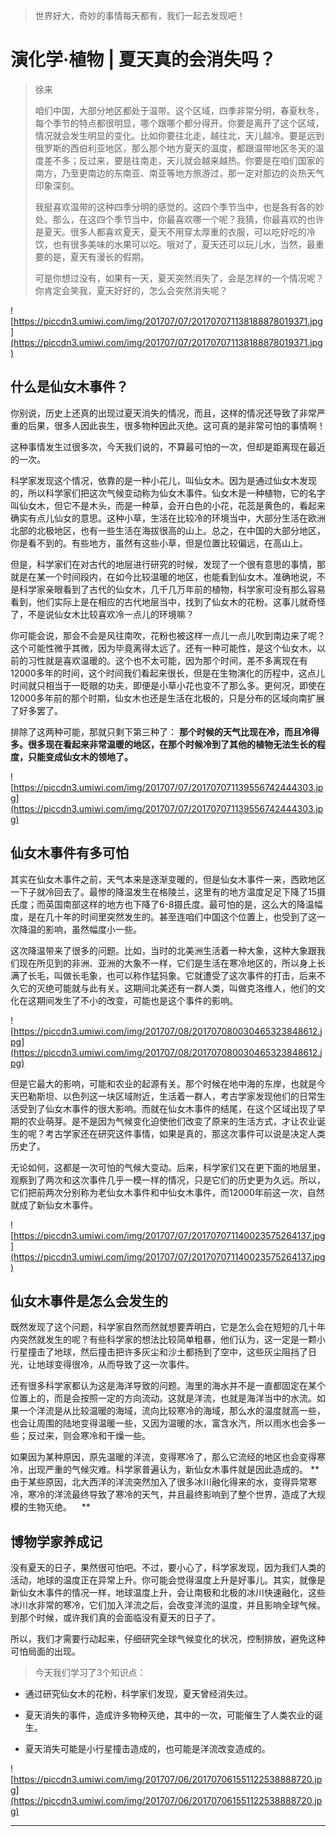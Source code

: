> 世界好大，奇妙的事情每天都有，我们一起去发现吧！

# 演化学·植物 | 夏天真的会消失吗？

> 徐来
> 
> 咱们中国，大部分地区都处于温带。这个区域，四季非常分明，春夏秋冬，每个季节的特点都很明显，哪个跟哪个都分得开。你要是离开了这个区域，情况就会发生明显的变化。比如你要往北走，越往北，天儿越冷。要是远到俄罗斯的西伯利亚地区，那么那个地方夏天的温度，都跟温带地区冬天的温度差不多；反过来，要是往南走，天儿就会越来越热。你要是在咱们国家的南方，乃至更南边的东南亚、南亚等地方旅游过，那一定对那边的炎热天气印象深刻。
> 
> 我挺喜欢温带的这种四季分明的感觉的。这四个季节当中，也是各有各的妙处。那么，在这四个季节当中，你最喜欢哪一个呢？我猜，你最喜欢的也许是夏天。很多人都喜欢夏天，夏天不用穿太厚重的衣服，可以吃好吃的冷饮，也有很多美味的水果可以吃。哦对了，夏天还可以玩儿水，当然，最重要的是，夏天有漫长的假期。
> 
> 可是你想过没有，如果有一天，夏天突然消失了，会是怎样的一个情况呢？你肯定会笑我，夏天好好的，怎么会突然消失呢？

![https://piccdn3.umiwi.com/img/201707/07/201707071138188878019371.jpg](https://piccdn3.umiwi.com/img/201707/07/201707071138188878019371.jpg)

## 什么是仙女木事件？

你别说，历史上还真的出现过夏天消失的情况，而且，这样的情况还导致了非常严重的后果，很多人因此丧生，很多物种因此灭绝。这可真的是非常可怕的事情啊！

这种事情发生过很多次，今天我们说的，不算最可怕的一次，但却是距离现在最近的一次。

科学家发现这个情况，依靠的是一种小花儿，叫仙女木。因为是通过仙女木发现的，所以科学家们把这次气候变动称为仙女木事件。仙女木是一种植物，它的名字叫仙女木，但它不是木头，而是一种草，会开白色的小花，花蕊是黄色的，看起来确实有点儿仙女的意思。这种小草，生活在比较冷的环境当中，大部分生活在欧洲北部的北极地区，也有一些生活在海拔很高的山上。总之，在中国的大部分地区，你是看不到的。有些地方，虽然有这些小草，但是位置比较偏远，在高山上。

但是，科学家们在对古代的地层进行研究的时候，发现了一个很有意思的事情，那就是在某一个时间段内，在如今比较温暖的地区，也能看到仙女木。准确地说，不是科学家亲眼看到了古代的仙女木，几千几万年前的植物，科学家可没有那么容易看到，他们实际上是在相应的古代地层当中，找到了仙女木的花粉。这事儿就奇怪了，不是说仙女木比较喜欢冷一点儿的环境嘛？

你可能会说，那会不会是风往南吹，花粉也被这样一点儿一点儿吹到南边来了呢？这个可能性微乎其微，因为毕竟离得太远了。还有一种可能性，是这个仙女木，以前的习性就是喜欢温暖的。这个也不太可能，因为那个时间，差不多离现在有12000多年的时间，这个时间我们看起来很长，但是在生物演化的历程中，这点儿时间就只相当于一眨眼的功夫，即便是小草小花也变不了那么多。更何况，即使在12000多年前的那个时期，仙女木也还是生活在北极的，只是分布的区域向南扩展了好多罢了。

排除了这两种可能，那就只剩下第三种了： **那个时候的天气比现在冷，而且冷得多。很多现在看起来非常温暖的地区，在那个时候冷到了其他的植物无法生长的程度，只能变成仙女木的领地了。**

![https://piccdn3.umiwi.com/img/201707/07/201707071139556742444303.jpg](https://piccdn3.umiwi.com/img/201707/07/201707071139556742444303.jpg)

## 仙女木事件有多可怕

其实在仙女木事件之前，天气本来是逐渐变暖的，但是仙女木事件一来，西欧地区一下子就冷回去了。最惨的降温发生在格陵兰，这里有的地方温度足足下降了15摄氏度；而英国南部这样的地方也下降了6-8摄氏度。最可怕的是，这么大的降温幅度，是在几十年的时间里突然发生的。甚至连咱们中国这个位置上，也受到了这一次降温的影响，虽然幅度小一些。

这次降温带来了很多的问题。比如，当时的北美洲生活着一种大象，这种大象跟我们现在所见到的非洲、亚洲的大象不一样，它们是生活在寒冷地区的，所以身上长满了长毛，叫做长毛象，也可以称作猛犸象。它就遭受了这次事件的打击，后来不久它的灭绝可能就与此有关。这期间北美还有一群人类，叫做克洛维人，他们的文化在这期间发生了不小的改变，可能也是这个事件的影响。

![https://piccdn3.umiwi.com/img/201707/08/201707080030465323848612.jpg](https://piccdn3.umiwi.com/img/201707/08/201707080030465323848612.jpg)

但是它最大的影响，可能和农业的起源有关。那个时候在地中海的东岸，也就是今天巴勒斯坦、以色列这一块区域附近，生活着一群人，考古学家发现他们的日常生活受到了仙女木事件的很大影响。而就在仙女木事件的结尾，在这个区域出现了早期的农业萌芽。是不是因为气候变化迫使他们改变了原来的生活方式，才让农业诞生的呢？考古学家还在研究这件事情，如果是真的，那这次事件可以说是决定人类历史了。

无论如何，这都是一次可怕的气候大变动。后来，科学家们又在更下面的地层里，观察到了两次和这次事件几乎一模一样的情况，只是它们的历史更为久远。所以，它们把前两次分别称为老仙女木事件和中仙女木事件，而12000年前这一次，自然就成了新仙女木事件。

![https://piccdn3.umiwi.com/img/201707/07/201707071140023575264137.jpg](https://piccdn3.umiwi.com/img/201707/07/201707071140023575264137.jpg)

## 仙女木事件是怎么会发生的

既然发现了这个问题，科学家自然而然就想要弄明白，它是怎么会在短短的几十年内突然就发生的呢？有些科学家的想法比较简单粗暴，他们认为，这一定是一颗小行星撞击了地球，然后撞击把许多灰尘和沙土都扬到了空中，这些灰尘阻挡了日光，让地球变得很冷，从而导致了这一次事件。

还有很多科学家都认为这是海洋导致的问题。海里的海水并不是一直都固定在某个位置上的，而是会按照一定的方向流动。这就是洋流，也就是海洋当中的水流。如果一个洋流是从比较温暖的海域，流向比较寒冷的海域，那么水的温度就高一些，也会让周围的陆地变得温暖一些，又因为温暖的水，富含水汽，所以雨水也会多一些；反过来，则会寒冷和干燥一些。

如果因为某种原因，原先温暖的洋流，变得寒冷了，那么它流经的地区也会变得寒冷，出现严重的气候灾难。科学家普遍认为，新仙女木事件就是因此造成的。 **由于某些原因，北大西洋的洋流突然加入了很多冰川融化得来的水，变得异常寒冷，寒冷的洋流最终导致了寒冷的天气，并且最终影响到了整个世界，造成了大规模的生物灭绝。    **

## 博物学家养成记

没有夏天的日子，果然很可怕吧。不过，要小心了，科学家发现，因为我们人类的活动，地球的温度正在异常上升。你可能会觉得温度上升是好事儿。其实，就像是新仙女木事件的情况一样，地球温度上升，会让南极和北极的冰川快速融化，这些冰川水非常的寒冷，它们加入洋流之后，会改变洋流的温度，并且影响全球气候。到那个时候，或许我们真的会面临没有夏天的日子了。

所以，我们才需要行动起来，仔细研究全球气候变化的状况，控制排放，避免这种可怕局面的出现。

> 今天我们学习了3个知识点：

* 通过研究仙女木的花粉，科学家们发现，夏天曾经消失过。

* 夏天消失的事件，造成许多物种灭绝，其中的一次，可能催生了人类农业的诞生。

* 夏天消失可能是小行星撞击造成的，也可能是洋流改变造成的。

![https://piccdn3.umiwi.com/img/201707/06/201707061551122538888720.jpg](https://piccdn3.umiwi.com/img/201707/06/201707061551122538888720.jpg)

---
